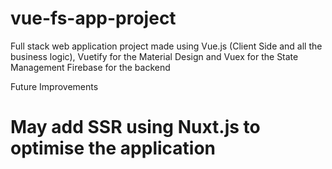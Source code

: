 # vue-fs-app-project
Full stack web application project made using Vue.js (Client Side and all the business logic), Vuetify for the Material Design and Vuex for the State Management
Firebase for the backend

Future Improvements

# May add SSR using Nuxt.js to optimise the application
